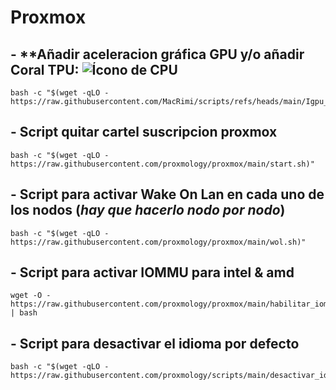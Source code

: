 # Proxmox

## - **Añadir aceleracion gráfica GPU y/o añadir Coral TPU: ![Ícono de CPU](https://image.flaticon.com/icons/png/512/1995/1995574.png)


```
bash -c "$(wget -qLO - https://raw.githubusercontent.com/MacRimi/scripts/refs/heads/main/Igpu_and_coral.sh)"
```

## - **Script quitar cartel suscripcion proxmox**

```
bash -c "$(wget -qLO - https://raw.githubusercontent.com/proxmology/proxmox/main/start.sh)"
```

## - **Script para activar Wake On Lan en cada uno de los nodos (*hay que hacerlo nodo por nodo*)**

```
bash -c "$(wget -qLO - https://raw.githubusercontent.com/proxmology/proxmox/main/wol.sh)"

```

## - **Script para activar IOMMU para intel & amd**

```
wget -O - https://raw.githubusercontent.com/proxmology/proxmox/main/habilitar_iommu.sh | bash

```
## - **Script para desactivar el idioma por defecto**

```
bash -c "$(wget -qLO - https://raw.githubusercontent.com/proxmology/scripts/main/desactivar_idioma_defecto.sh)"

```
